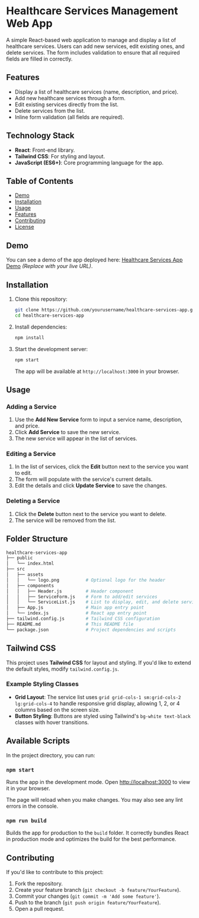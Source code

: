 
# Healthcare Services Management Web App

A simple React-based web application to manage and display a list of healthcare services. Users can add new services, edit existing ones, and delete services. The form includes validation to ensure that all required fields are filled in correctly.

## Features

- Display a list of healthcare services (name, description, and price).
- Add new healthcare services through a form.
- Edit existing services directly from the list.
- Delete services from the list.
- Inline form validation (all fields are required).

## Technology Stack

- **React**: Front-end library.
- **Tailwind CSS**: For styling and layout.
- **JavaScript (ES6+)**: Core programming language for the app.

## Table of Contents

- [Demo](#demo)
- [Installation](#installation)
- [Usage](#usage)
- [Features](#features)
- [Contributing](#contributing)
- [License](#license)

## Demo

You can see a demo of the app deployed here: [Healthcare Services App Demo](#) _(Replace with your live URL)_.

## Installation

1. Clone this repository:

   ```bash
   git clone https://github.com/yourusername/healthcare-services-app.git
   cd healthcare-services-app
   ```

2. Install dependencies:

   ```bash
   npm install
   ```

3. Start the development server:

   ```bash
   npm start
   ```

   The app will be available at `http://localhost:3000` in your browser.

## Usage

### Adding a Service

1. Use the **Add New Service** form to input a service name, description, and price.
2. Click **Add Service** to save the new service.
3. The new service will appear in the list of services.

### Editing a Service

1. In the list of services, click the **Edit** button next to the service you want to edit.
2. The form will populate with the service's current details.
3. Edit the details and click **Update Service** to save the changes.

### Deleting a Service

1. Click the **Delete** button next to the service you want to delete.
2. The service will be removed from the list.

## Folder Structure

```bash
healthcare-services-app
├── public
│   └── index.html
├── src
│   ├── assets
│   │   └── logo.png          # Optional logo for the header
│   ├── components
│   │   ├── Header.js         # Header component
│   │   ├── ServiceForm.js    # Form to add/edit services
│   │   └── ServiceList.js    # List to display, edit, and delete services
│   ├── App.js                # Main app entry point
│   └── index.js              # React app entry point
├── tailwind.config.js        # Tailwind CSS configuration
├── README.md                 # This README file
└── package.json              # Project dependencies and scripts
```

## Tailwind CSS

This project uses **Tailwind CSS** for layout and styling. If you'd like to extend the default styles, modify `tailwind.config.js`.

### Example Styling Classes

- **Grid Layout**: The service list uses `grid grid-cols-1 sm:grid-cols-2 lg:grid-cols-4` to handle responsive grid display, allowing 1, 2, or 4 columns based on the screen size.
- **Button Styling**: Buttons are styled using Tailwind's `bg-white text-black` classes with hover transitions.

## Available Scripts

In the project directory, you can run:

### `npm start`

Runs the app in the development mode.
Open [http://localhost:3000](http://localhost:3000) to view it in your browser.

The page will reload when you make changes. You may also see any lint errors in the console.

### `npm run build`

Builds the app for production to the `build` folder.
It correctly bundles React in production mode and optimizes the build for the best performance.

## Contributing

If you'd like to contribute to this project:

1. Fork the repository.
2. Create your feature branch (`git checkout -b feature/YourFeature`).
3. Commit your changes (`git commit -m 'Add some feature'`).
4. Push to the branch (`git push origin feature/YourFeature`).
5. Open a pull request.
